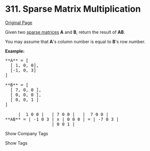 # 311. Sparse Matrix Multiplication

[Original Page](https://leetcode.com/problems/sparse-matrix-multiplication/)

Given two [sparse matrices](https://en.wikipedia.org/wiki/Sparse_matrix) **A** and **B**, return the result of **AB**.

You may assume that **A**'s column number is equal to **B**'s row number.

**Example:**

<pre>**A** = [
  [ 1, 0, 0],
  [-1, 0, 3]
]

**B** = [
  [ 7, 0, 0 ],
  [ 0, 0, 0 ],
  [ 0, 0, 1 ]
]

     |  1 0 0 |   | 7 0 0 |   |  7 0 0 |
**AB** = | -1 0 3 | x | 0 0 0 | = | -7 0 3 |
                  | 0 0 1 |
</pre>

<div>

<div id="company_tags" class="btn btn-xs btn-warning">Show Company Tags</div>

<span class="hidebutton" style="display: none;">[LinkedIn](/company/linkedin/) [Facebook](/company/facebook/)</span></div>

<div>

<div id="tags" class="btn btn-xs btn-warning">Show Tags</div>

<span class="hidebutton" style="display: none;">[Hash Table](/tag/hash-table/)</span></div>